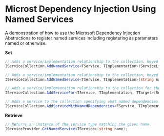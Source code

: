 # Microst Dependency Injection Using Named Services

A demonstration of how to use the Microsoft Dependency Injection Abstractions to register named services including registering as parameters named or otherwise.  
  
**Set**

```c#  
// Adds a service/implementation relationship to the collection, keyed to the type name of the concrete implementation. 
IServiceCollection.AddNamedService<TService, TImplementation>(ServiceLifetime lifetime);

// Adds a service/implementation relationship to the collection, keyed to the given name.
IServiceCollection.AddNamedService<TService, TImplementation>(string name, ServiceLifetime lifetime);

// Adds a service/implementation relationship to the collection for the given target type.
IServiceCollection.AddServiceFor<TService, TImplementation, TTarget>(ServiceLifetime serviceLifetime, ServiceLifetime targetLifetime);

// Adds a service to the collection specifying what named dependencies to assign to named parameters.
IServiceCollection.AddServiceWithNamedDependencies<TService, TImplementation>(ServiceLifetime lifetime, params NamedDependency[] dependencies)
```  
    
**Retrieve**   

```c#  
// Returns an instance of the service type matching the given name.
IServiceProvider.GetNamedService<TService>(string name);
```
